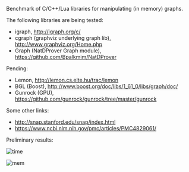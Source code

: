 Benchmark of C/C++/Lua libraries for manipulating (in memory) graphs.

The following libraries are being tested:
* igraph, http://igraph.org/c/
* cgraph (graphviz underlying graph lib), http://www.graphviz.org/Home.php
* Graph (NatDProver Graph module), https://github.com/Bpalkmim/NatDProver

Pending:
* Lemon, http://lemon.cs.elte.hu/trac/lemon
* BGL (Boost), http://www.boost.org/doc/libs/1_61_0/libs/graph/doc/
* Gunrock (GPU), https://github.com/gunrock/gunrock/tree/master/gunrock

Some other links:
* http://snap.stanford.edu/snap/index.html
* https://www.ncbi.nlm.nih.gov/pmc/articles/PMC4829061/

Preliminary results:

![time](http://www.telemidia.puc-rio.br/~gflima/misc/GraphProver-benchmarks/time.png)

![mem](http://www.telemidia.puc-rio.br/~gflima/misc/GraphProver-benchmarks/mem.png)
